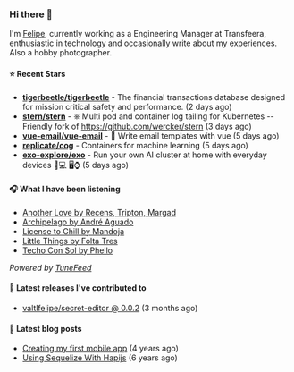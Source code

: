 ### Hi there 👋

I'm [Felipe](https://felipevm.com), currently working as a Engineering Manager at Transfeera, enthusiastic in technology and occasionally write about my experiences. Also a hobby photographer.

#### ⭐ Recent Stars
- **[tigerbeetle/tigerbeetle](https://github.com/tigerbeetle/tigerbeetle)** - The financial transactions database designed for mission critical safety and performance. (2 days ago)
- **[stern/stern](https://github.com/stern/stern)** - ⎈ Multi pod and container log tailing for Kubernetes -- Friendly fork of https://github.com/wercker/stern (3 days ago)
- **[vue-email/vue-email](https://github.com/vue-email/vue-email)** - 💌 Write email templates with vue (5 days ago)
- **[replicate/cog](https://github.com/replicate/cog)** - Containers for machine learning (5 days ago)
- **[exo-explore/exo](https://github.com/exo-explore/exo)** - Run your own AI cluster at home with everyday devices 📱💻 🖥️⌚ (5 days ago)

#### 🎧 What I have been listening
- [Another Love by Recens, Tripton, Margad](https://open.spotify.com/track/2SroSNYVMMy8HgEgxXSwqk)
- [Archipelago by André Aguado](https://open.spotify.com/track/1sSb3ybaaZgTz8VjhBNWc6)
- [License to Chill by Mandoja](https://open.spotify.com/track/6cx22MXtCYO76enMFi8cmx)
- [Little Things by Folta Tres](https://open.spotify.com/track/4ITZMLhFDxgoH8b4dWAqkB)
- [Techo Con Sol by Phello](https://open.spotify.com/track/7rhR91DX8o2nx7e8BvSlZS)

_Powered by [TuneFeed](https://tunefeed.app?ref=valtlfelipe-gh-profile)_ 

#### 🚀 Latest releases I've contributed to


- [valtlfelipe/secret-editor @ 0.0.2](https://github.com/valtlfelipe/secret-editor/releases/tag/0.0.2) (3 months ago)

#### 📄 Latest blog posts
- [Creating my first mobile app](https://felipevm.com/posts/creating-my-first-mobile-app/) (4 years ago)
- [Using Sequelize With Hapijs](https://felipevm.com/posts/using-sequelize-with-hapijs/) (6 years ago)
